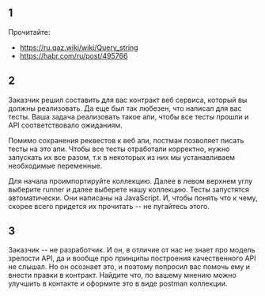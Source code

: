 ## 1
Прочитайте:
* https://ru.qaz.wiki/wiki/Query_string
* https://habr.com/ru/post/495766

## 2

Заказчик решил составить для вас контракт веб сервиса, который вы должны реализовать. Да еще был так любезен, что написал для вас тесты. Ваша задача реализовать такое апи, чтобы все тесты прошли и API соответствовало ожиданиям. 

Помимо сохранения реквестов к веб апи, постман позволяет писать тесты на это апи. Чтобы все тесты отработали корректно, нужно запускать их все разом, т.к в некоторых из них мы устанавливаем необходимые переменные. 

Для начала проимпортируйте коллекцию. Далее в левом верхнем углу выберите runner 
и далее выберете нашу коллекцию. Тесты запустятся автоматически. Они написаны на JavaScript. И, чтобы понять что к чему, скорее всего придется их прочитать -- не пугайтесь этого.

## 3
 
Заказчик -- не разработчик. И он, в отличие от нас не знает про модель зрелости API, да и вообще про принципы построения качественного API не слышал. Но он осознает это, и поэтому попросил вас помочь ему и внести правки в контракт. Найдите что, по вашему мнению можно улучшить в контакте и оформите это в виде postman коллекции.